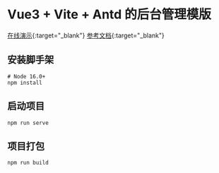 # Vue3 + Vite + Antd 的后台管理模版

[在线演示](https://colewang.github.io/admin-template/){:target="_blank"}
[参考文档](https://colewang.github.io/admin-template-docs/){:target="_blank"}

## 安装脚手架
```shell
# Node 16.0+
npm install
```

## 启动项目
```shell
npm run serve
```

## 项目打包
```shell
npm run build
```
